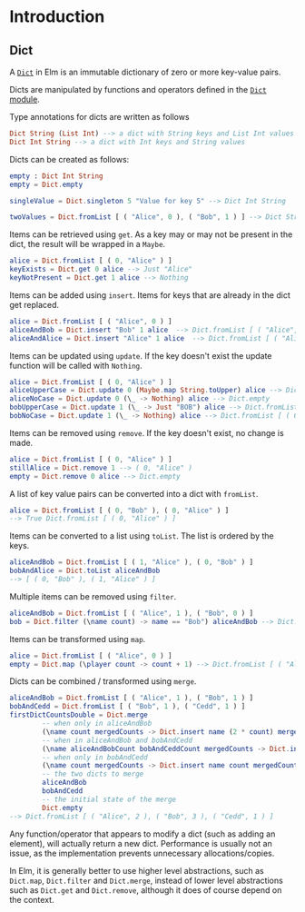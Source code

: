# Introduction

## Dict

A [`Dict`][dict] in Elm is an immutable dictionary of zero or more key-value pairs.

Dicts are manipulated by functions and operators defined in the [`Dict` module][dict-module].

Type annotations for dicts are written as follows

```elm
Dict String (List Int) --> a dict with String keys and List Int values
Dict Int String --> a dict with Int keys and String values
```

Dicts can be created as follows:

```elm
empty : Dict Int String
empty = Dict.empty

singleValue = Dict.singleton 5 "Value for key 5" --> Dict Int String

twoValues = Dict.fromList [ ( "Alice", 0 ), ( "Bob", 1 ) ] --> Dict String Int
```

Items can be retrieved using `get`.
As a key may or may not be present in the dict, the result will be wrapped in a `Maybe`.

```elm
alice = Dict.fromList [ ( 0, "Alice" ) ]
keyExists = Dict.get 0 alice --> Just "Alice"
keyNotPresent = Dict.get 1 alice --> Nothing
```

Items can be added using `insert`.
Items for keys that are already in the dict get replaced.

```elm
alice = Dict.fromList [ ( "Alice", 0 ) ]
aliceAndBob = Dict.insert "Bob" 1 alice  --> Dict.fromList [ ( "Alice", 0 ), ( "Bob", 1 ) ]
aliceAndAlice = Dict.insert "Alice" 1 alice  --> Dict.fromList [ ( "Alice", 1 ) ]
```

Items can be updated using `update`.
If the key doesn't exist the update function will be called with `Nothing`.

```elm
alice = Dict.fromList [ ( 0, "Alice" ) ]
aliceUpperCase = Dict.update 0 (Maybe.map String.toUpper) alice --> Dict.fromList [ ( 0, "ALICE" ) ]
aliceNoCase = Dict.update 0 (\_ -> Nothing) alice --> Dict.empty
bobUpperCase = Dict.update 1 (\_ -> Just "BOB") alice --> Dict.fromList [ ( 0, "Alice" ), ( 1, "BOB" ) ]
bobNoCase = Dict.update 1 (\_ -> Nothing) alice --> Dict.fromList [ ( 0, "Alice" ) ]
```

Items can be removed using `remove`.
If the key doesn't exist, no change is made.

```elm
alice = Dict.fromList [ ( 0, "Alice" ) ]
stillAlice = Dict.remove 1 --> ( 0, "Alice" )
empty = Dict.remove 0 alice --> Dict.empty
```

A list of key value pairs can be converted into a dict with `fromList`.

```elm
alice = Dict.fromList [ ( 0, "Bob" ), ( 0, "Alice" ) ]
--> True Dict.fromList [ ( 0, "Alice" ) ]
```

Items can be converted to a list using `toList`.
The list is ordered by the keys.

```elm
aliceAndBob = Dict.fromList [ ( 1, "Alice" ), ( 0, "Bob" ) ]
bobAndAlice = Dict.toList aliceAndBob
--> [ ( 0, "Bob" ), ( 1, "Alice" ) ]
```

Multiple items can be removed using `filter`.

```elm
aliceAndBob = Dict.fromList [ ( "Alice", 1 ), ( "Bob", 0 ) ]
bob = Dict.filter (\name count) -> name == "Bob") aliceAndBob --> Dict.fromList [ ( "Bob", 0 ) ]
```

Items can be transformed using `map`.

```elm
alice = Dict.fromList [ ( "Alice", 0 ) ]
empty = Dict.map (\player count -> count + 1) --> Dict.fromList [ ( "Alice", 1 ) ]
```

Dicts can be combined / transformed using `merge`.

```elm
aliceAndBob = Dict.fromList [ ( "Alice", 1 ), ( "Bob", 1 ) ]
bobAndCedd = Dict.fromList [ ( "Bob", 1 ), ( "Cedd", 1 ) ]
firstDictCountsDouble = Dict.merge
        -- when only in aliceAndBob
        (\name count mergedCounts -> Dict.insert name (2 * count) mergedCounts)
        -- when in aliceAndBob and bobAndCedd
        (\name aliceAndBobCount bobAndCeddCount mergedCounts -> Dict.insert name (2 * aliceAndBobCount + bobAndCeddCount) mergedCounts)
        -- when only in bobAndCedd
        (\name count mergedCounts -> Dict.insert name count mergedCounts)
        -- the two dicts to merge
        aliceAndBob
        bobAndCedd
        -- the initial state of the merge
        Dict.empty
--> Dict.fromList [ ( "Alice", 2 ), ( "Bob", 3 ), ( "Cedd", 1 ) ]
```

Any function/operator that appears to modify a dict (such as adding an element), will actually return a new dict.
Performance is usually not an issue, as the implementation prevents unnecessary allocations/copies.

In Elm, it is generally better to use higher level abstractions, such as `Dict.map`, `Dict.filter` and `Dict.merge`, instead of lower level abstractions such as `Dict.get` and `Dict.remove`, although it does of course depend on the context.

[dict]: https://riptutorial.com/elm/example/7088/dictionaries
[dict-module]: https://package.elm-lang.org/packages/elm/core/latest/Dict
